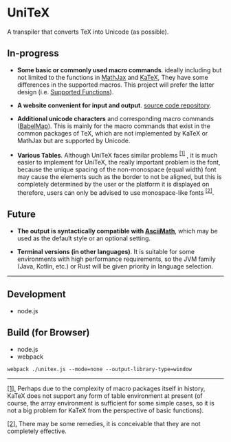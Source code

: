 
# UniTeX
A transpiler that converts TeX into Unicode (as possible). 


## In-progress

- **Some basic or commonly used macro commands**. ideally including but not limited to the functions in [MathJax](https://www.mathjax.org/) and [KaTeX](https://katex.org), They have some differences in the supported macros. This project will prefer the latter design (i.e. [Supported Functions](https://katex.org/docs/supported.html)).

- **A website convenient for input and output**. [source code repository](https://github.com/kokic/UniTeX-Website).

- **Additional unicode characters** and corresponding macro commands ([BabelMap](https://www.babelstone.co.uk/Unicode/babelmap.html)). This is mainly for the macro commands that exist in the common packages of TeX, which are not implemented by KaTeX or MathJax but are supported by Unicode.

- **Various Tables**. 
Although UniTeX faces similar problems <sup><a id='tables-packages-back' href='#tables-packages'>[1]</a></sup>
, it is much easier to implement for UniTeX, the really important problem is the font, because the unique spacing of the non-monospace (equal width) font may cause the elements such as the border to not be aligned, but this is completely determined by the user or the platform it is displayed on therefore, users can only be advised to use monospace-like fonts <sup><a id='tables-remedies-back' href='#tables-remedies'>[2]</a></sup>. 

## Future

- **The output is syntactically compatible with [AsciiMath](http://asciimath.org)**, which may be used as the default style or an optional setting. 

- **Terminal versions (in other languages)**. It is suitable for some environments with high performance requirements, so the JVM family (Java, Kotlin, etc.) or Rust will be given priority in language selection. 

<!-- ## Demo -->

<!-- ## Documentation -->

---

## Development

- node.js

## Build (for Browser)

- node.js
- webpack

```
webpack ./unitex.js --mode=none --output-library-type=window
```

--- 

<a id='tables-packages' href='#tables-packages-back'>[1].</a>
Perhaps due to the complexity of macro packages itself in history, KaTeX does not support any form of table environment at present (of course, the array environment is sufficient for some simple cases, so it is not a big problem for KaTeX from the perspective of basic functions). 

<a id='tables-remedies' href='#tables-remedies-back'>[2].</a>
There may be some remedies, it is conceivable that they are not completely effective.

